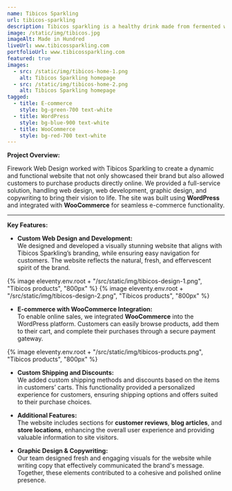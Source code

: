 ```yaml
---
name: Tibicos Sparkling
url: tibicos-sparkling
description: Tibicos sparkling is a healthy drink made from fermented water kefir grains. It is a natural probiotic drink that is rich in vitamins and minerals.
image: /static/img/tibicos.jpg
imageAlt: Made in Hundred
liveUrl: www.tibicossparkling.com
portfolioUrl: www.tibicossparkling.com
featured: true
images:
  - src: /static/img/tibicos-home-1.png
    alt: Tibicos Sparkling homepage
  - src: /static/img/tibicos-home-2.png
    alt: Tibicos Sparkling homepage
tagged:
  - title: E-commerce
    style: bg-green-700 text-white
  - title: WordPress
    style: bg-blue-900 text-white
  - title: WooCommerce
    style: bg-red-700 text-white
---
```


**Project Overview:**

Firework Web Design worked with Tibicos Sparkling to create a dynamic and functional website that not only showcased their brand but also allowed customers to purchase products directly online. We provided a full-service solution, handling web design, web development, graphic design, and copywriting to bring their vision to life. The site was built using **WordPress** and integrated with **WooCommerce** for seamless e-commerce functionality.

---

**Key Features:**

- **Custom Web Design and Development:**  
  We designed and developed a visually stunning website that aligns with Tibicos Sparkling’s branding, while ensuring easy navigation for customers. The website reflects the natural, fresh, and effervescent spirit of the brand.

{% image eleventy.env.root + "/src/static/img/tibicos-design-1.png", "Tibicos products", "800px" %}
{% image eleventy.env.root + "/src/static/img/tibicos-design-2.png", "Tibicos products", "800px" %}

- **E-commerce with WooCommerce Integration:**  
  To enable online sales, we integrated **WooCommerce** into the WordPress platform. Customers can easily browse products, add them to their cart, and complete their purchases through a secure payment gateway.

{% image eleventy.env.root + "/src/static/img/tibicos-products.png", "Tibicos products", "800px" %}

- **Custom Shipping and Discounts:**  
  We added custom shipping methods and discounts based on the items in customers’ carts. This functionality provided a personalized experience for customers, ensuring shipping options and offers suited to their purchase choices.

- **Additional Features:**  
  The website includes sections for **customer reviews**, **blog articles**, and **store locations**, enhancing the overall user experience and providing valuable information to site visitors.

- **Graphic Design & Copywriting:**  
  Our team designed fresh and engaging visuals for the website while writing copy that effectively communicated the brand's message. Together, these elements contributed to a cohesive and polished online presence.

